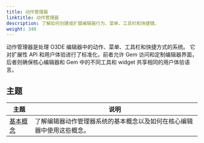 ```yaml
---
title: 动作管理器
linktitle: 动作管理器
description: 了解如何创建或扩展编辑器行为、菜单、工具栏和快捷键。
weight: 340
---
```


动作管理器是处理 O3DE 编辑器中的动作、菜单、工具栏和快捷方式的系统。
它对扩展性 API 和用户体验进行了标准化，前者允许 Gem 访问和定制编辑器界面，后者则确保核心编辑器和 Gem 中的不同工具和 widget 共享相同的用户体验语言。

## 主题

| 主题 | 说明 |
| - | - |
| [基本概念](./fundamentals) | 了解编辑器动作管理器系统的基本概念以及如何在核心编辑器中使用这些概念。 |
